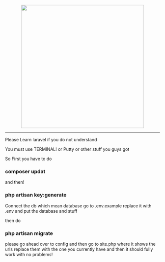 <p align="center"><img src="https://raw.githubusercontent.com/FoxxoSnoot/laravel-roblox-clone/main/public/img/logo.png" width="400" style="max-width: 100%;"></p>
<hr>
Please Learn laravel if you do not  understand

<p> You must use TERMINAL! or Putty or other stuff you guys got</p>
<p>So First you have to do</p>
<H3>composer updat</H3>
<p>and then!</p>
<H3>php artisan key:generate</H3>
Connect the db which mean database go to .env.example replace it with .env and put the database and stuff
<p> then do</p>
<H3>php artisan migrate</H3>
<p>please go ahead over to config and then go to site.php where it shows the urls replace them with the one you currently have and then it should fully work with no problems!</p>
